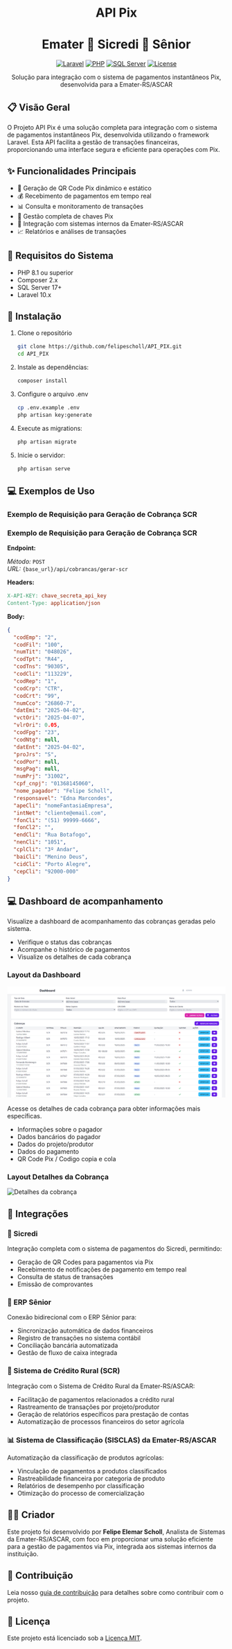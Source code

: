 <div align="center">

# API Pix 
# Emater 🔄 Sicredi 🔄 Sênior

[![Laravel](https://img.shields.io/badge/Laravel-10.x-FF2D20?style=for-the-badge&logo=laravel&logoColor=white)](https://laravel.com)
[![PHP](https://img.shields.io/badge/PHP-8.1+-777BB4?style=for-the-badge&logo=php&logoColor=white)](https://php.net)
[![SQL Server](https://img.shields.io/badge/SQL%20Server-2017-CC2927?style=for-the-badge&logo=microsoft-sql-server&logoColor=white)](https://www.microsoft.com/en-us/sql-server/sql-server-downloads)
[![License](https://img.shields.io/badge/Licença-MIT-green?style=for-the-badge)](LICENSE)

Solução para integração com o sistema de pagamentos instantâneos Pix, desenvolvida para a Emater-RS/ASCAR

</div>

## 📋 Visão Geral

O Projeto API Pix é uma solução completa para integração com o sistema de pagamentos instantâneos Pix, desenvolvida utilizando o framework Laravel. Esta API facilita a gestão de transações financeiras, proporcionando uma interface segura e eficiente para operações com Pix.

## ✨ Funcionalidades Principais

- 🔄 Geração de QR Code Pix dinâmico e estático
- 💰 Recebimento de pagamentos em tempo real
- 📊 Consulta e monitoramento de transações
- 🔑 Gestão completa de chaves Pix
- 📱 Integração com sistemas internos da Emater-RS/ASCAR
- 📈 Relatórios e análises de transações

## 🔧 Requisitos do Sistema

- PHP 8.1 ou superior
- Composer 2.x
- SQL Server 17+
- Laravel 10.x

## 🚀 Instalação

1. Clone o repositório
   ```bash
   git clone https://github.com/felipescholl/API_PIX.git
   cd API_PIX
   ```

2. Instale as dependências:
   ```bash
   composer install
   ```

3. Configure o arquivo .env
   ```bash
   cp .env.example .env
   php artisan key:generate
   ```

4. Execute as migrations:
   ```bash
   php artisan migrate
   ```

5. Inicie o servidor:
   ```bash
   php artisan serve
   ```

## 💻 Exemplos de Uso



### Exemplo de Requisição para Geração de Cobrança SCR

### Exemplo de Requisição para Geração de Cobrança SCR

**Endpoint:**

*Método:* `POST`  
*URL:* `{base_url}/api/cobrancas/gerar-scr`


**Headers:**

```makefile
X-API-KEY: chave_secreta_api_key
Content-Type: application/json
```


**Body:**

```json
{
  "codEmp": "2",
  "codFil": "100",
  "numTit": "048026",
  "codTpt": "R44",
  "codTns": "90305",
  "codCli": "113229",
  "codRep": "1",
  "codCrp": "CTR",
  "codCrt": "99",
  "numCco": "26860-7",
  "datEmi": "2025-04-02",
  "vctOri": "2025-04-07",
  "vlrOri": 0.05,
  "codFpg": "23",
  "codNtg": null,
  "datEnt": "2025-04-02",
  "proJrs": "S",
  "codPor": null,
  "msgPag": null,
  "numPrj": "31002",
  "cpf_cnpj": "01368145060",
  "nome_pagador": "Felipe Scholl",
  "responsavel": "Edna Marcondes",
  "apeCli": "nomeFantasiaEmpresa",
  "intNet": "cliente@email.com",
  "fonCli": "(51) 99999-6666",
  "fonCl2": "",
  "endCli": "Rua Botafogo",
  "nenCli": "1051",
  "cplCli": "3º Andar",
  "baiCli": "Menino Deus",
  "cidCli": "Porto Alegre",
  "cepCli": "92000-000"
}
```	

## 💻 Dashboard de acompanhamento

Visualize a dashboard de acompanhamento das cobranças geradas pelo sistema.
- Verifique o status das cobranças
- Acompanhe o histórico de pagamentos
- Visualize os detalhes de cada cobrança

### Layout da Dashboard

![Dashboard](/docs/dashboard.png)


Acesse os detalhes de cada cobrança para obter informações mais específicas.
- Informações sobre o pagador
- Dados bancários do pagador
- Dados do projeto/produtor
- Dados do pagamento
- QR Code Pix / Codigo copia e cola

### Layout Detalhes da Cobrança

![Detalhes da cobrança](/docs/Detalhes_cobrança.png)

## 🔄 Integrações

### 🏦 Sicredi

Integração completa com o sistema de pagamentos do Sicredi, permitindo:
- Geração de QR Codes para pagamentos via Pix
- Recebimento de notificações de pagamento em tempo real
- Consulta de status de transações
- Emissão de comprovantes

### 💼 ERP Sênior

Conexão bidirecional com o ERP Sênior para:
- Sincronização automática de dados financeiros
- Registro de transações no sistema contábil
- Conciliação bancária automatizada
- Gestão de fluxo de caixa integrada

### 🌱 Sistema de Crédito Rural (SCR)

Integração com o Sistema de Crédito Rural da Emater-RS/ASCAR:
- Facilitação de pagamentos relacionados a crédito rural
- Rastreamento de transações por projeto/produtor
- Geração de relatórios específicos para prestação de contas
- Automatização de processos financeiros do setor agrícola

### 📊 Sistema de Classificação (SISCLAS) da Emater-RS/ASCAR

Automatização da classificação de produtos agrícolas:
- Vinculação de pagamentos a produtos classificados
- Rastreabilidade financeira por categoria de produto
- Relatórios de desempenho por classificação
- Otimização do processo de comercialização

## 👨‍💻 Criador

Este projeto foi desenvolvido por **Felipe Elemar Scholl**, Analista de Sistemas da Emater-RS/ASCAR, com foco em proporcionar uma solução eficiente para a gestão de pagamentos via Pix, integrada aos sistemas internos da instituição.

## 🤝 Contribuição

Leia nosso [guia de contribuição](CONTRIBUTING.md) para detalhes sobre como contribuir com o projeto.

## 📄 Licença

Este projeto está licenciado sob a [Licença MIT](LICENSE).
